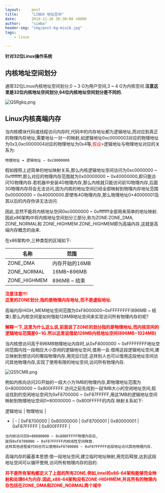 ```yaml
---
layout:     post
title:      "LINUX 地址空间"
date:       2019-11-26 20:30:00 +0800
author:     "simba"
header-img: "img/post-bg-miui6.jpg"
tags:
    - linux

---
```


**针对32位Linux操作系统**

##	内核地址空间划分

通常32位Linux内核地址空间划分,0 ~ 3 G为用户空间,3 ~ 4 G为内核空间.**注意这里是32位内核地址空间划分,64位内核地址空间划分是不同的.**

![QSRgkq.png](https://s2.ax1x.com/2019/11/26/QSRgkq.png)

##	Linux内核高端内存

当内核模块代码或线程访问内存时,代码中的内存地址都为逻辑地址,而对应到真正的物理内存地址,需要地址一对一的映射,如逻辑地址0xc0000003对应的物理地址为0x3,0xc0000004对应的物理地址为0x4等,<font color="red
">假设</font>>逻辑地址与物理地址对应的关系为:<br>

`
物理地址 = 逻辑地址 – 0xC0000000
`

假如按照上述简单的地址映射关系,那么内核逻辑地址空间访问为0xc0000000 ~ 0xffffffff,那么对应的物理内存范围就为0x00000000 ~ 0x40000000,即只能访问1G物理内存.若机器中安装4G物理内存,那么内核就只能访问前1G物理内存,后面3G物理内存将会无法访问,因为内核的地址空间已经全部映射到物理内存地址范围0x00000000 ~ 0x40000000.即使有4G物理内存,那么物理地址0×40000001及其以后的内存你讲无法访问.<br>

因此,显然不能将内核地址空间0xc0000000 ~ 0xfffffff全部用来简单的地址映射.因此x86架构中将内核地址空间划分三部分,称为ZONE:ZONE_DMA, ZONE_NORMAL和 ZONE_HIGHMEM.ZONE_HIGHMEM即为高端内存,这就是高端内存概念的由来.<br>

在x86架构中,三种类型的区域如下:

名称 | 范围 |
-|-|
ZONE_DMA | 内存开始的16MB |
ZONE_NORMAL | 16MB~896MB |
ZONE_HIGHMEM | 896MB ~ 结束 |


**<font color="red">注意注意!!!:<br>
这里的ZONE划分,指的是物理内存地址,而不是虚拟地址.</font>**

高端内存HIGH_MEM地址空间范围为0xF8000000~0xFFFFFFFF(896MB ~ 结束).那么内核空间是如何借助128MB地址空间来实现访问所有物理内存的呢?<br>

**<font color="red">解释一下,这里为什么这么说,前面说了ZONE的划分指的是物理地址,而内核空间的逻辑地址范围是0~1G.所以这里说借助128MB内核地址空间(896MB~1024MB)</font>**

当内核想访问高于896MB物理地址内存时,从0xF8000000 ~ 0xFFFFFFFF地址空间范围内找一段相应大小空闲的逻辑地址空间,借用一会.借用这段逻辑地址空间,建立映射到想访问的哪段物理内存,用完后归还.这样别人也可以借用这段地址空间访问其他物理内存,实现了使用有限的地址空间,访问所有物理内存.

![QS5CM8.png](https://s2.ax1x.com/2019/11/26/QS5CM8.png)

例如内核向访问2G开始的一段大小为1MB的物理内存,即物理地址范围为0×80000000 ~ 0x800FFFFF.访问之前先找到一段1MB大小的空闲地址空间,假设找到的空闲地址空间为0xF8700000 ~ 0xF87FFFFF,用这1MB的逻辑地址空间映射到物理地址空间0×80000000 ~ 0x800FFFFF的内存.映射关系如下:

逻辑地址 | 物理地址 |
- | - |
0xF8700000 | 0x80000000 |
0xF8700001 | 0x80000001 |
0xF87FFFFF | 0x800FFFFF |


```
当内核访问完0×80000000 ~ 0x800FFFFF物理内存后,
就将0xF8700000 ~ 0xF87FFFFF内核线性空间释放.
这样其他进程或代码也可以使用0xF8700000 ~ 0xF87FFFFF这段地址访问其他物理内存.
```

高端内存的最基本思想:借一段地址空间,建立临时地址映射,用完后释放,达到这段地址空间可以循环使用,访问所有物理内存的目的.<br>



**<font color="red">并不是所有架构都定义了上面的所有ZONE.例如,Intel的x86-64架构能够完全映射和处理64为内存.因此,x86-64架构没有ZONE-HIGHMEM,并且所有的物理内存包括在ZONE_DMA和ZONE_NORMAL两个域中</font>**
